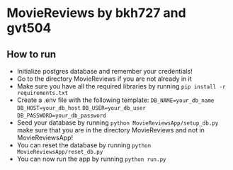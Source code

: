 # MovieReviews by bkh727 and gvt504

## How to run

- Initialize postgres database and remember your credentials!
- Go to the directory MovieReviews if you are not already in it
- Make sure you have all the required libraries by running `pip install -r requirements.txt`
- Create a .env file with the following template: `DB_NAME=your_db_name`
  `DB_HOST=your_db_host`
  `DB_USER=your_db_user`
  `DB_PASSWORD=your_db_password`
- Seed your database by running `python MovieReviewsApp/setup_db.py` make sure that you are in the directory MovieReviews and not in MovieReviewsApp!
- You can reset the database by running `python MovieReviewsApp/reset_db.py`
- You can now run the app by running `python run.py`

